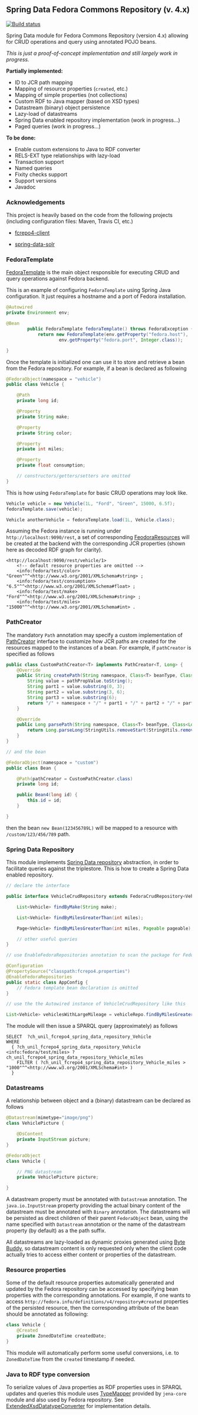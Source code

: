 ## Spring Data Fedora Commons Repository (v. 4.x)

[![Build status](https://travis-ci.org/gushakov/spring-data-fcrepo4.svg?branch=master)](https://travis-ci.org/gushakov/spring-data-fcrepo4)

Spring Data module for Fedora Commons Repository (version 4.x) allowing for CRUD operations and query using annotated POJO beans.

*This is just a proof-of-concept implementation and still largely work in progress.*

**Partially implemented:**

* ID to JCR path mapping
* Mapping of resource properties (`created`, etc.)
* Mapping of simple properties (not collections)
* Custom RDF to Java mapper (based on XSD types)
* Datastream (binary) object persistence
* Lazy-load of datastreams
* Spring Data enabled repository implementation (work in progress...)
* Paged queries (work in progress...)

**To be done:**

* Enable custom extensions to Java to RDF converter
* RELS-EXT type relationships with lazy-load
* Transaction support
* Named queries
* Fixity checks support
* Support versions
* Javadoc

### Acknowledgements

This project is heavily based on the code from the following projects (including configuration files: Maven, Travis CI, etc.)

 * [fcrepo4-client](https://github.com/fcrepo4-labs/fcrepo4-client)

 * [spring-data-solr](https://github.com/spring-projects/spring-data-solr)

### FedoraTemplate

[FedoraTemplate](https://github.com/gushakov/spring-data-fcrepo4/blob/master/src/main/java/ch/unil/fcrepo4/spring/data/core/FedoraTemplate.java)
is the main object responsible for executing CRUD and query operations against Fedora backend.

This is an example of configuring `FedoraTemplate` using Spring Java configuration. It just requires a hostname and a port of Fedora installation.

```java
@Autowired
private Environment env;

@Bean
        public FedoraTemplate fedoraTemplate() throws FedoraException {
            return new FedoraTemplate(env.getProperty("fedora.host"),
                    env.getProperty("fedora.port", Integer.class));

}
```

Once the template is initialized one can use it to store and retrieve a bean from the Fedora repository. For example, if a bean is declared
as following

```java
@FedoraObject(namespace = "vehicle")
public class Vehicle {

    @Path
    private long id;

    @Property
    private String make;

    @Property
    private String color;

    @Property
    private int miles;

    @Property
    private float consumption;

	// constructors/getters/setters are omitted
}
```

This is how using `FedoraTemplate` for basic CRUD operations may look like.

```java
Vehicle vehicle = new Vehicle(1L, "Ford", "Green", 15000, 6.5f);
fedoraTemplate.save(vehicle);

Vehicle anotherVehicle = fedoraTemplate.load(1L, Vehicle.class);
```

Assuming the Fedora instance is running under `http://localhost:9090/rest`, a set of corresponding [FeodoraResources](https://github.com/fcrepo4-labs/fcrepo4-client/blob/master/fcrepo-client/src/main/java/org/fcrepo/client/FedoraResource.java)
will be created at the backend with the corresponding JCR properties (shown here as decoded RDF graph for clarity).

```turtle
<http://localhost:9090/rest/vehicle/1>
	<!-- default resource properties are omitted -->
	<info:fedora/test/color>        "Green"^^<http://www.w3.org/2001/XMLSchema#string> ;
	<info:fedora/test/consumption>  "6.5"^^<http://www.w3.org/2001/XMLSchema#float> ;
	<info:fedora/test/make>         "Ford"^^<http://www.w3.org/2001/XMLSchema#string> ;
	<info:fedora/test/miles>        "15000"^^<http://www.w3.org/2001/XMLSchema#int> .
```

### PathCreator

The mandatory `Path` annotation may specify a custom implementation of [PathCreator](https://github.com/gushakov/spring-data-fcrepo4/blob/master/src/main/java/ch/unil/fcrepo4/spring/data/core/mapping/PathCreator.java)
interface to customize how JCR paths are created for the resources mapped to the instances of a bean. For example, if `pathCreator` is specified as follows

```java
public class CustomPathCreator<T> implements PathCreator<T, Long> {
    @Override
    public String createPath(String namespace, Class<T> beanType, Class<Long> pathPropType, String pathPropName, Long pathPropValue) {
        String value = pathPropValue.toString();
        String part1 = value.substring(0, 3);
        String part2 = value.substring(3, 6);
        String part3 = value.substring(6);
        return "/" + namespace + "/" + part1 + "/" + part2 + "/" + part3;
    }

    @Override
    public Long parsePath(String namespace, Class<T> beanType, Class<Long> pathPropType, String pathPropName, String path) {
        return Long.parseLong(StringUtils.removeStart(StringUtils.remove(path, "/"), namespace));
    }
}

// and the bean

@FedoraObject(namespace = "custom")
public class Bean {

    @Path(pathCreator = CustomPathCreator.class)
    private long id;

    public Bean4(long id) {
        this.id = id;
    }

}
```

then the bean `new Bean(123456789L)` will be mapped to a resource with `/custom/123/456/789` path.

### Spring Data Repository

This module implements [Spring Data repository](http://docs.spring.io/spring-data/data-commons/docs/1.11.0.RELEASE/reference/html/#repositories) abstraction,
in order to facilitate queries against the triplestore. This is how to create a Spring Data enabled repository.

```java
// declare the interface

public interface VehicleCrudRepository extends FedoraCrudRepository<Vehicle, Long> {

    List<Vehicle> findByMake(String make);

    List<Vehicle> findByMilesGreaterThan(int miles);

    Page<Vehicle> findByMilesGreaterThan(int miles, Pageable pageable);

    // other useful queries
}

// use EnableFedoraRepositories annotation to scan the package for FedoraRepository interfaces

@Configuration
@PropertySource("classpath:fcrepo4.properties")
@EnableFedoraRepositories
public static class AppConfig {
	// Fedora template bean declaration is omitted
}

// use the the Autowired instance of VehicleCrudRepository like this

List<Vehicle> vehiclesWithLargeMileage = vehicleRepo.findByMilesGreaterThan(15000);
```

The module will then issue a SPARQL query (approximately) as follows

```sparql
SELECT  ?ch_unil_fcrepo4_spring_data_repository_Vehicle
WHERE
  { ?ch_unil_fcrepo4_spring_data_repository_Vehicle <info:fedora/test/miles> ?ch_unil_fcrepo4_spring_data_repository_Vehicle_miles
	FILTER ( ?ch_unil_fcrepo4_spring_data_repository_Vehicle_miles > "1000"^^<http://www.w3.org/2001/XMLSchema#int> )
  }

```

### Datastreams

A relationship between object and a (binary) datastream can be declared as follows

```java
@Datastream(mimetype="image/png")
class VehiclePicture {

    @DsContent
    private InputStream picture;
}

@FedoraObject
class Vehicle {

    // PNG datastream
    private VehiclePicture picture;

}
```

A datastream property must be annotated with `Datastream` annotation. The `java.io.InputStream` property providing the actual binary content of the datastream must be annotated with `Binary`
annotation. The datastreams will be persisted as direct children of their parent `FedoraObject` bean, using the name specified with `Datastream`
annotation or the name of the datastream property (by default) as a the path suffix.

All datastreams are lazy-loaded as dynamic proxies generated using [Byte Buddy](http://bytebuddy.net/#/), so datastream content is only requested
only when the client code actually tries to access either content or properties of the datastream.

### Resource properties

Some of the default resource properties automatically generated and updated by the Fedora repository can be accessed by specifying bean properties
with the corresponding annotations. For example, if one wants to access `http://fedora.info/definitions/v4/repository#created`
properties of the persisted resource, then the corresponding attribute of the bean should be annotated as following:

```java
class Vehicle {
    @Created
    private ZonedDateTime createdDate;
}
```

This module will automatically perform some useful conversions, i.e. to `ZonedDateTime` from the `created` timestamp if needed.

### Java to RDF type conversion

To serialize values of Java properties as RDF properties uses in SPARQL updates and queries this module uses [TypeMapper](https://jena.apache.org/documentation/notes/typed-literals.html)
provided by `jena-core` module and also used by Fedora repository. See [ExtendedXsdDatatypeConverter](https://github.com/gushakov/spring-data-fcrepo4/blob/master/src/main/java/ch/unil/fcrepo4/spring/data/core/convert/rdf/ExtendedXsdDatatypeConverter.java) for implementation details.